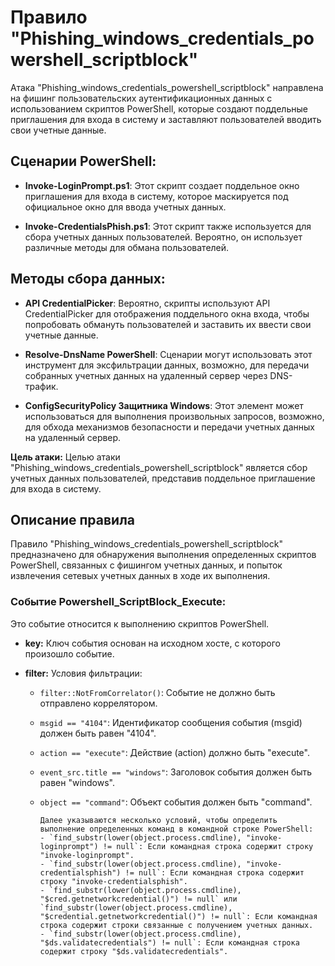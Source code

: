 # Правило "Phishing_windows_credentials_powershell_scriptblock"

Атака "Phishing_windows_credentials_powershell_scriptblock" направлена на фишинг пользовательских аутентификационных данных с использованием скриптов PowerShell, которые создают поддельные приглашения для входа в систему и заставляют пользователей вводить свои учетные данные.

## Сценарии PowerShell:

- **Invoke-LoginPrompt.ps1**: Этот скрипт создает поддельное окно приглашения для входа в систему, которое маскируется под официальное окно для ввода учетных данных.

- **Invoke-CredentialsPhish.ps1**: Этот скрипт также используется для сбора учетных данных пользователей. Вероятно, он использует различные методы для обмана пользователей.

## Методы сбора данных:

- **API CredentialPicker**: Вероятно, скрипты используют API CredentialPicker для отображения поддельного окна входа, чтобы попробовать обмануть пользователей и заставить их ввести свои учетные данные.

- **Resolve-DnsName PowerShell**: Сценарии могут использовать этот инструмент для эксфильтрации данных, возможно, для передачи собранных учетных данных на удаленный сервер через DNS-трафик.

- **ConfigSecurityPolicy Защитника Windows**: Этот элемент может использоваться для выполнения произвольных запросов, возможно, для обхода механизмов безопасности и передачи учетных данных на удаленный сервер.

**Цель атаки:** Целью атаки "Phishing_windows_credentials_powershell_scriptblock" является сбор учетных данных пользователей, представив поддельное приглашение для входа в систему.

## Описание правила

Правило "Phishing_windows_credentials_powershell_scriptblock" предназначено для обнаружения выполнения определенных скриптов PowerShell, связанных с фишингом учетных данных, и попыток извлечения сетевых учетных данных в ходе их выполнения.

### Событие Powershell_ScriptBlock_Execute:

Это событие относится к выполнению скриптов PowerShell.

- **key:** Ключ события основан на исходном хосте, с которого произошло событие.

- **filter:** Условия фильтрации:
  - `filter::NotFromCorrelator()`: Событие не должно быть отправлено коррелятором.
  - `msgid == "4104"`: Идентификатор сообщения события (msgid) должен быть равен "4104".
  - `action == "execute"`: Действие (action) должно быть "execute".
  - `event_src.title == "windows"`: Заголовок события должен быть равен "windows".
  - `object == "command"`: Объект события должен быть "command".

        Далее указываются несколько условий, чтобы определить выполнение определенных команд в командной строке PowerShell:
        - `find_substr(lower(object.process.cmdline), "invoke-loginprompt") != null`: Если командная строка содержит строку "invoke-loginprompt".
        - `find_substr(lower(object.process.cmdline), "invoke-credentialsphish") != null`: Если командная строка содержит строку "invoke-credentialsphish".
        - `find_substr(lower(object.process.cmdline), "$cred.getnetworkcredential()") != null` или `find_substr(lower(object.process.cmdline), "$credential.getnetworkcredential()") != null`: Если командная строка содержит строки связанные с получением учетных данных.
        - `find_substr(lower(object.process.cmdline), "$ds.validatecredentials") != null`: Если командная строка содержит строку "$ds.validatecredentials".
